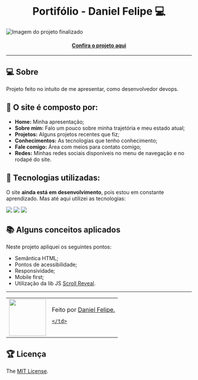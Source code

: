 <h1 align="center">Portifólio - Daniel Felipe 💻</h1>

![Imagem do projeto finalizado](assets/images/projects/)

<h4 align="center"><a href="https://www.danielfelipemarins.com.br">Confira o projeto aqui</a></h4>

---

## 💻 Sobre

Projeto feito no intuito de me apresentar, como desenvolvedor devops.

## 🤯 O site é composto por:

- **Home:** Minha apresentação;
- **Sobre mim:** Falo um pouco sobre minha trajetória e meu estado atual;
- **Projetos:** Alguns projetos recentes que fiz;
- **Conhecimentos:** As tecnologias que tenho conhecimento;
- **Fale comigo:** Área com meios para contato comigo;
- **Redes:** Minhas redes sociais disponíveis no menu de navegação e no rodapé do site.

## 🧠 Tecnologias utilizadas:

O site **ainda está em desenvolvimento**, pois estou em constante aprendizado. Mas até aqui utilizei as tecnologias:

<div>
    <img src="https://img.shields.io/badge/HTML5-E34F26?style=for-the-badge&logo=html5&logoColor=white" />
    <img src="https://img.shields.io/badge/CSS3-1572B6?style=for-the-badge&logo=css3&logoColor=white" />
    <img src="https://img.shields.io/badge/JavaScript-F7DF1E?style=for-the-badge&logo=javascript&logoColor=black" />
</div>

## 📚 Alguns conceitos aplicados

Neste projeto apliquei os seguintes pontos:
+ Semântica HTML;
+ Pontos de acessibilidade;
+ Responsividade;
+ Mobile first;
+ Utilização da lib JS <a href="https://scrollrevealjs.org">Scroll Reveal</a>.

---

<table>
  <tr>
    <td>
      <img src="https://github.com/danfemarins.png" width="100px" />
    </td>
    <td>
      Feito por <a href="https://github.com/danfemarins">Daniel Felipe.

    </td>
  </tr>
</table>

## 🏆 Licença

The [MIT License](./LICENSE).
